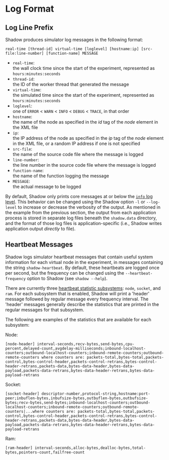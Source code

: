 # Log Format

## Log Line Prefix

Shadow produces simulator log messages in the following format:

```text
real-time [thread-id] virtual-time [loglevel] [hostname:ip] [src-file:line-number] [function-name] MESSAGE
```

- `real-time`:  
the wall clock time since the start of the experiment, represented as `hours:minutes:seconds`
- `thread-id`:  
the ID of the worker thread that generated the message
- `virtual-time`:  
the simulated time since the start of the experiment, represented as `hours:minutes:seconds`
- `loglevel`:  
one of `ERROR` < `WARN` < `INFO` < `DEBUG` < `TRACE`, in that order
- `hostname`:  
the name of the node as specified in the _id_ tag of the _node_ element in the XML file
- `ip`:  
the IP address of the node as specified in the _ip_ tag of the _node_ element in the XML file, or a random IP address if one is not specified  
- `src-file`:  
the name of the source code file where the message is logged
- `line-number`:  
the line number in the source code file where the message is logged
- `function-name`:  
the name of the function logging the message
- `MESSAGE`:  
the actual message to be logged

By default, Shadow only prints core messages at or below the [`info` log level](shadow_config.md#generallog_level). This behavior can be changed using the Shadow option `-l` or `--log-level` to increase or decrease the verbosity of the output. As mentioned in the example from the previous section, the output from each application process is stored in separate log files beneath the `shadow.data` directory, and the format of those log files is application-specific (i.e., Shadow writes application output _directly_ to file).

## Heartbeat Messages

Shadow logs simulator heartbeat messages that contain useful system information for each virtual node in the experiment, in messages containing the string `shadow-heartbeat`. By default, these heartbeats are logged once per second, but the frequency can be changed using the `--heartbeat-frequency` option to Shadow (see `shadow --help`).

There are currently three [heartbeat statistic subsystems](shadow_config.md#host_defaultsheartbeat_log_info): `node`, `socket`, and `ram`. For each subsystem that is enabled, Shadow will print a 'header' message followed by regular message every frequency interval. The 'header' messages generally describe the statistics that are printed in the regular messages for that subsystem.

The following are examples of the statistics that are available for each subsystem:

Node:

```
[node-header] interval-seconds,recv-bytes,send-bytes,cpu-percent,delayed-count,avgdelay-milliseconds;inbound-localhost-counters;outbound-localhost-counters;inbound-remote-counters;outbound-remote-counters where counters are: packets-total,bytes-total,packets-control,bytes-control-header,packets-control-retrans,bytes-control-header-retrans,packets-data,bytes-data-header,bytes-data-payload,packets-data-retrans,bytes-data-header-retrans,bytes-data-payload-retrans
```

Socket:

```
[socket-header] descriptor-number,protocol-string,hostname:port-peer;inbuflen-bytes,inbufsize-bytes,outbuflen-bytes,outbufsize-bytes;recv-bytes,send-bytes;inbound-localhost-counters;outbound-localhost-counters;inbound-remote-counters;outbound-remote-counters|...where counters are: packets-total,bytes-total,packets-control,bytes-control-header,packets-control-retrans,bytes-control-header-retrans,packets-data,bytes-data-header,bytes-data-payload,packets-data-retrans,bytes-data-header-retrans,bytes-data-payload-retrans
```

Ram:

```
[ram-header] interval-seconds,alloc-bytes,dealloc-bytes,total-bytes,pointers-count,failfree-count
```
